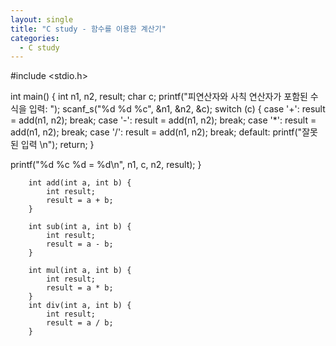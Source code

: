 ```yaml
---
layout: single
title: "C study - 함수를 이용한 계산기"
categories:
  - C study
---
```

#include <stdio.h>
	

int main()
{
	int n1, n2, result;
	char c;
	printf("피연산자와 사칙 연산자가 포함된 수식을 입력: ");
	scanf_s("%d %d %c", &n1, &n2, &c);
switch (c)
{
case '+':
	result = add(n1, n2);
	break;
case '-':
	result = add(n1, n2);
	break;
case '*':
	result = add(n1, n2);
	break;
case '/':
	result = add(n1, n2);
	break;
default:
	printf("잘못된 입력 \n");
	return;
}

printf("%d %c %d = %d\n", n1, c, n2, result);
}

		int add(int a, int b) {
			int result; 
			result = a + b;
		}

		int sub(int a, int b) {
			int result;
			result = a - b;
		}

		int mul(int a, int b) {
			int result;
			result = a * b;
		}
		int div(int a, int b) {
			int result;
			result = a / b;
		}
